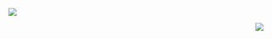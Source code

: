 <p align='center'>

![](https://github.com/MovieMingle/Back-end/blob/develop/static/images/MovieMingle.png?raw=true)
</p>

<p align='right'>
    <a href="https://hits.seeyoufarm.com"><img src="https://hits.seeyoufarm.com/api/count/incr/badge.svg?url=https%3A%2F%2Fgithub.com%2FMovieMingle&count_bg=%237DFF68&title_bg=%237DFF68&icon=&icon_color=%237DFF68&title=hits&edge_flat=false"/></a>
  </p>
<br>
